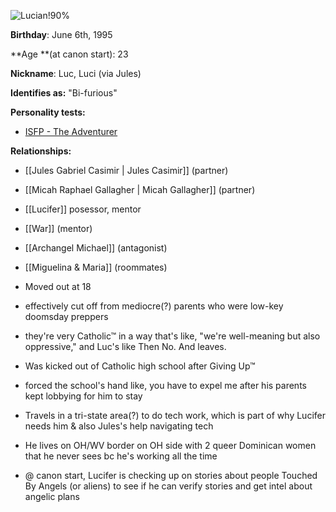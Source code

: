![Lucian!90%](https://slimwiki.com/api/accounts/the-real-unholy-trinity/attachments/111784)

**Birthday**: June 6th, 1995

**Age **(at canon start): 23

**Nickname**: Luc, Luci (via Jules)

**Identifies as:** "Bi-furious"

**Personality tests:**

-   [ISFP - The Adventurer](https://www.16personalities.com/isfp-personality)

**Relationships:**

-   [[Jules Gabriel Casimir | Jules Casimir]] (partner)
-   [[Micah Raphael Gallagher | Micah Gallagher]] (partner)
-   [[Lucifer]] posessor, mentor
-   [[War]] (mentor)
-   [[Archangel Michael]] (antagonist)
-   [[Miguelina & Maria]] (roommates)

-   Moved out at 18
-   effectively cut off from mediocre(?) parents who were low-key doomsday preppers
-   they're very Catholic™ in a way that's like, "we're well-meaning but also oppressive," and Luc's like Then No. And leaves.
-   Was kicked out of Catholic high school after Giving Up™ 
-   forced the school's hand like, you have to expel me after his parents kept lobbying for him to stay
-   Travels in a tri-state area(?) to do tech work, which is part of why Lucifer needs him & also Jules's help navigating tech
-   He lives on OH/WV border on OH side with 2 queer Dominican women that he never sees bc he's working all the time
-   @ canon start, Lucifer is checking up on stories about people Touched By Angels (or aliens) to see if he can verify stories and get intel about angelic plans